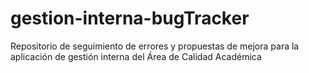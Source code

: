 # gestion-interna-bugTracker
Repositorio de seguimiento de errores y propuestas de mejora para la aplicación de gestión interna del Área de Calidad Académica
